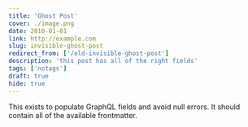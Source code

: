 ```yaml
---
title: 'Ghost Post'
cover: ./image.png
date: 2010-01-01
link: http://example.com
slug: invisible-ghost-post
redirect_from: ['/old-invisible-ghost-post']
description: 'this post has all of the right fields'
tags: ['notags']
draft: true
hide: true
---
```


This exists to populate GraphQL fields and avoid null errors. It should contain all of the available frontmatter.
